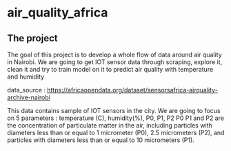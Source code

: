 # air_quality_africa

## The project
The goal of this project is to develop a whole flow of data around air quality in Nairobi. We are going to get IOT sensor data through scraping, explore it, clean it and try to train model on it to predict air quality with temperature and humidity

data_source : https://africaopendata.org/dataset/sensorsafrica-airquality-archive-nairobi

This data contains sample of IOT sensors in the city. We are going to focus on 5 parameters : temperature (C), humidity(%), P0, P1, P2
P0 P1 and P2 are the concentration of particulate matter in the air, including particles with diameters less than or equal to 1 micrometer (P0), 2.5 micrometers (P2), and particles with diameters less than or equal to 10 micrometers (P1).



